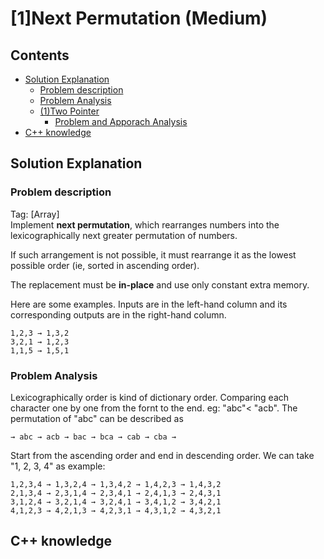 # [1]Next Permutation (Medium)

## Contents
- [Solution Explanation](#solution-explanation)
  - [Problem description](#problem-description)
  - [Problem Analysis](#problem-analysis)
  - [(1)Two Pointer](#1-two-pointer) 
    - [Problem and Apporach Analysis](#problem-and-apporach-analysis) 
- [C++ knowledge](#c-knowledge)


## Solution Explanation

### Problem description
Tag: [Array]\
Implement **next permutation**, which rearranges numbers into the lexicographically next greater permutation of numbers.

If such arrangement is not possible, it must rearrange it as the lowest possible order (ie, sorted in ascending order).

The replacement must be **in-place** and use only constant extra memory.

Here are some examples. Inputs are in the left-hand column and its corresponding outputs are in the right-hand column.

```
1,2,3 → 1,3,2
3,2,1 → 1,2,3
1,1,5 → 1,5,1
```
### Problem Analysis
Lexicographically order is kind of dictionary order. Comparing each character one by one from the fornt to the end. eg: "abc"< "acb". The permutation of "abc" can be described as 
```
→ abc → acb → bac → bca → cab → cba →
```
Start from the ascending order and end in descending order. We can take "1, 2, 3, 4" as example:

```
1,2,3,4 → 1,3,2,4 → 1,3,4,2 → 1,4,2,3 → 1,4,3,2
2,1,3,4 → 2,3,1,4 → 2,3,4,1 → 2,4,1,3 → 2,4,3,1
3,1,2,4 → 3,2,1,4 → 3,2,4,1 → 3,4,1,2 → 3,4,2,1
4,1,2,3 → 4,2,1,3 → 4,2,3,1 → 4,3,1,2 → 4,3,2,1
```
## C++ knowledge

